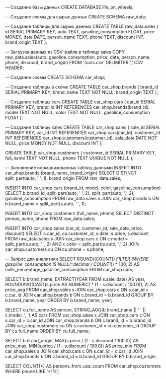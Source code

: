 -- Создание базы данных
CREATE DATABASE life_on_wheels;

-- Создание схемы для сырых данных
CREATE SCHEMA raw_data;

-- Создание таблицы для сырых данных
CREATE TABLE raw_data.sales (
    id SERIAL PRIMARY KEY,
    auto TEXT,
    gasoline_consumption FLOAT,
    price MONEY,
    date DATE,
    person_name TEXT,
    phone TEXT,
    discount INT,
    brand_origin TEXT
);

-- Загрузка данных из CSV-файла в таблицу sales
COPY raw_data.sales(auto, gasoline_consumption, price, date, person_name, phone, discount, brand_origin)
FROM '/cars.csv' DELIMITER ',' CSV HEADER;

-- Создание схемы
CREATE SCHEMA car_shop;

-- Создание таблицы в схеме
CREATE TABLE car_shop.brands (
    brand_id SERIAL PRIMARY KEY,
    brand_name TEXT NOT NULL,
    brand_origin TEXT
);

-- Создание таблицы cars
CREATE TABLE car_shop.cars (
    car_id SERIAL PRIMARY KEY,
    brand_id INT REFERENCES car_shop.brands(brand_id),
    model TEXT NOT NULL,
    color TEXT NOT NULL,
    gasoline_consumption FLOAT
);

-- Создание таблицы sales
CREATE TABLE car_shop.sales (
    sale_id SERIAL PRIMARY KEY,
    car_id INT REFERENCES car_shop.cars(car_id),
    customer_id INT REFERENCES car_shop.customers(customer_id),
    sale_date DATE NOT NULL,
    price MONEY NOT NULL,
    discount INT
);

CREATE TABLE car_shop.customers (
    customer_id SERIAL PRIMARY KEY,
    full_name TEXT NOT NULL,
    phone TEXT UNIQUE NOT NULL
);


-- Заполнение нормализованных таблиц данными
INSERT INTO car_shop.brands (brand_name, brand_origin)
SELECT DISTINCT split_part(auto, ' ', 1), brand_origin
FROM raw_data.sales;

INSERT INTO car_shop.cars (brand_id, model, color, gasoline_consumption)
SELECT b.brand_id, split_part(auto, ' ', 2), split_part(auto, ',', 2), gasoline_consumption
FROM raw_data.sales s
JOIN car_shop.brands b ON b.brand_name = split_part(s.auto, ' ', 1);

INSERT INTO car_shop.customers (full_name, phone)
SELECT DISTINCT person_name, phone
FROM raw_data.sales;

INSERT INTO car_shop.sales (car_id, customer_id, sale_date, price, discount)
SELECT c.car_id, cu.customer_id, s.date, s.price, s.discount
FROM raw_data.sales s
JOIN car_shop.cars c ON c.model = split_part(s.auto, ' ', 2) AND c.color = split_part(s.auto, ',', 2)
JOIN car_shop.customers cu ON cu.phone = s.phone;

-- Запрос для аналитики
SELECT ROUND((COUNT(*) FILTER (WHERE gasoline_consumption IS NULL)::decimal / COUNT(*)) * 100, 2) AS nulls_percentage_gasoline_consumption
FROM car_shop.cars;

SELECT 
    b.brand_name,
    EXTRACT(YEAR FROM s.sale_date) AS year,
    ROUND(AVG(CAST(s.price AS NUMERIC) * (1 - s.discount / 100.0)), 2) AS price_avg
FROM 
    car_shop.sales s
JOIN 
    car_shop.cars c ON s.car_id = c.car_id
JOIN 
    car_shop.brands b ON c.brand_id = b.brand_id
GROUP BY 
    b.brand_name, year
ORDER BY 
    b.brand_name, year;

SELECT 
    cu.full_name AS person,
    STRING_AGG(b.brand_name || ' ' || c.model, ', ') AS cars
FROM 
    car_shop.sales s
JOIN 
    car_shop.cars c ON s.car_id = c.car_id
JOIN 
    car_shop.brands b ON c.brand_id = b.brand_id
JOIN 
    car_shop.customers cu ON s.customer_id = cu.customer_id
GROUP BY 
    cu.full_name
ORDER BY 
    cu.full_name;

SELECT 
    b.brand_origin,
    MAX(s.price / (1 - s.discount / 100.0)) AS price_max,
    MIN(s.price / (1 - s.discount / 100.0)) AS price_min
FROM 
    car_shop.sales s
JOIN 
    car_shop.cars c ON s.car_id = c.car_id
JOIN 
    car_shop.brands b ON c.brand_id = b.brand_id
GROUP BY 
    b.brand_origin;

SELECT 
    COUNT(*) AS persons_from_usa_count
FROM 
    car_shop.customers
WHERE 
    phone LIKE '+1%';
